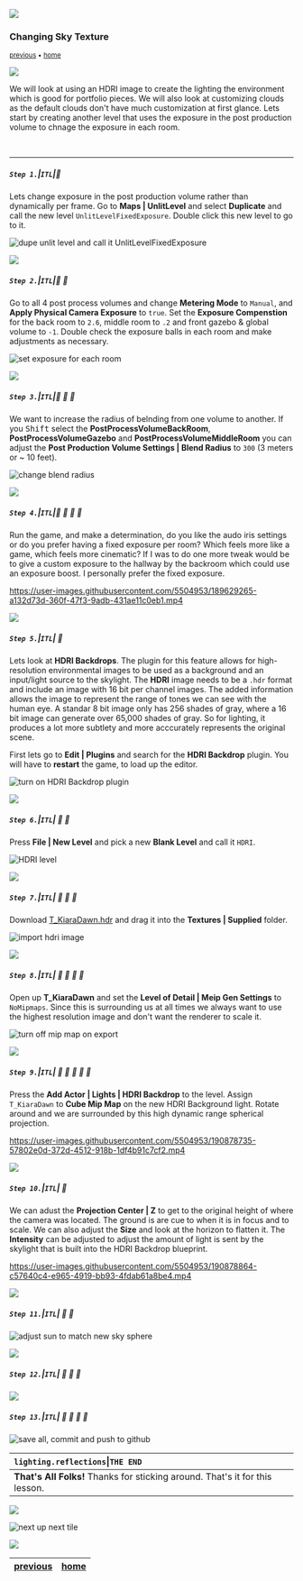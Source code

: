 ![](../images/line3.png)

### Changing Sky Texture

<sub>[previous](../post-process/README.md#user-content-post-process-volumes) • [home](../README.md#user-content-ue4-lighting)</sub>

![](../images/line3.png)

We will look at using an HDRI image to create the lighting the environment which is good for portfolio pieces.  We will also look at customizing clouds as the default clouds don't have much customization at first glance. Lets start by creating another level that uses the exposure in the post production volume to chnage the exposure in each room.

<br>

---


##### `Step 1.`\|`ITL`|:small_blue_diamond:

Lets change exposure in the post production volume rather than dynamically per frame.  Go to **Maps | UnlitLevel** and select  **Duplicate** and call the new level `UnlitLevelFixedExposure`.  Double click this new level to go to it.

![dupe unlit level and call it UnlitLevelFixedExposure ](images/unlitLevelFE.png)

![](../images/line2.png)

##### `Step 2.`\|`ITL`|:small_blue_diamond: :small_blue_diamond: 

Go to all 4 post process volumes and change **Metering Mode** to `Manual`, and **Apply Physical Camera Exposure** to `true`.  Set the **Exposure Compenstion** for the back room to `2.6`, middle room to `.2` and front gazebo & global volume to `-1`.  Double check the exposure balls in each room and make adjustments as necessary.

![set exposure for each room](images/setFixedExposure.png)

![](../images/line2.png)

##### `Step 3.`\|`ITL`|:small_blue_diamond: :small_blue_diamond: :small_blue_diamond:

We want to increase the radius of belnding from one volume to another.  If you <kbd>Shift</kbd> select the **PostProcessVolumeBackRoom**, **PostProcessVolumeGazebo** and **PostProcessVolumeMiddleRoom** you can adjust the **Post Production Volume Settings | Blend Radius** to `300` (3 meters or ~ 10 feet).

![change blend radius](images/adjustBlendRadius.png)

![](../images/line2.png)

##### `Step 4.`\|`ITL`|:small_blue_diamond: :small_blue_diamond: :small_blue_diamond: :small_blue_diamond:

Run the game, and make a determination, do you like the audo iris settings or do you prefer having a fixed exposure per room?  Which feels more like a game, which feels more cinematic?  If I was to do one more tweak would be to give a custom exposure to the hallway by the backroom which could use an exposure boost.  I personally prefer the fixed exposure.

https://user-images.githubusercontent.com/5504953/189629265-a132d73d-360f-47f3-9adb-431ae11c0eb1.mp4

![](../images/line2.png)

##### `Step 5.`\|`ITL`| :small_orange_diamond:

Lets look at **HDRI Backdrops**. The plugin for this feature allows for high-resolution environmental images to be used as a background and an input/light source to the skylight.  The **HDRI** image needs to be a `.hdr` format and include an image with 16 bit per channel images.  The added information allows the image to represent the range of tones we can see with the human eye.  A standar 8 bit image only has 256 shades of gray, where a 16 bit image can generate over 65,000 shades of gray. So for lighting, it produces a lot more subtlety and more acccurately represents the original scene.

First lets go to **Edit | Plugins** and search for the **HDRI Backdrop** plugin. You will have to **restart** the game, to load up the editor.

![turn on HDRI Backdrop plugin](images/addHDRIBackdrop.png)

![](../images/line2.png)

##### `Step 6.`\|`ITL`| :small_orange_diamond: :small_blue_diamond:

Press **File | New Level** and pick a new **Blank Level** and call it `HDRI`.

![HDRI level](images/hdriLevel.png)

![](../images/line2.png)

##### `Step 7.`\|`ITL`| :small_orange_diamond: :small_blue_diamond: :small_blue_diamond:

Download [T_KiaraDawn.hdr](../Assets/T_KiaraDawn.hdr) and drag it into the **Textures | Supplied** folder.

![import hdri image](images/tKiara.png)

![](../images/line2.png)

##### `Step 8.`\|`ITL`| :small_orange_diamond: :small_blue_diamond: :small_blue_diamond: :small_blue_diamond:

Open up **T_KiaraDawn** and set the **Level of Detail | Meip Gen Settings** to `NoMipmaps`.  Since this is surrounding us at all times we always want to use the highest resolution image and don't want the renderer to scale it.

![turn off mip map on export](images/noMips.png)

![](../images/line2.png)

##### `Step 9.`\|`ITL`| :small_orange_diamond: :small_blue_diamond: :small_blue_diamond: :small_blue_diamond: :small_blue_diamond:

Press the **Add Actor | Lights | HDRI Backdrop** to the level.  Assign `T_KiaraDawn` to **Cube Mip Map** on the new HDRI Background light. Rotate around and we are surrounded by this high dynamic range spherical projection.

https://user-images.githubusercontent.com/5504953/190878735-57802e0d-372d-4512-918b-1df4b91c7cf2.mp4

![](../images/line2.png)

##### `Step 10.`\|`ITL`| :large_blue_diamond:

We can adust the **Projection Center | Z** to get to the original height of where the camera was located. The ground is are cue to when it is in focus and to scale. We can also adjust the **Size** and look at the horizon to flatten it.  The **Intensity** can be adjusted to adjust the amount of light is sent by the skylight that is built into the HDRI Backdrop blueprint.

https://user-images.githubusercontent.com/5504953/190878864-c57640c4-e965-4919-bb93-4fdab61a8be4.mp4


![](../images/line2.png)

##### `Step 11.`\|`ITL`| :large_blue_diamond: :small_blue_diamond: 


![adjust sun to match new sky sphere](images/addSilverSphere.png)

![](../images/line2.png)


##### `Step 12.`\|`ITL`| :large_blue_diamond: :small_blue_diamond: :small_blue_diamond: 


![](../images/line2.png)

##### `Step 13.`\|`ITL`| :large_blue_diamond: :small_blue_diamond: :small_blue_diamond:  :small_blue_diamond: 


![save all, commit and push to github](images/.png)

| `lighting.reflections`\|`THE END`| 
| :--- |
| **That's All Folks!** Thanks for sticking around. That's it for this lesson. |


![](../images/line.png)

<!-- <img src="https://via.placeholder.com/1000x100/45D7CA/000000/?text=Next Up - HDRI and Customize Clouds"> -->
![next up next tile](images/banner.png)

![](../images/line.png)

| [previous](../post-process/README.md#user-content-post-process-volumes)| [home](../README.md#user-content-ue4-lighting) | 
|---|---|
